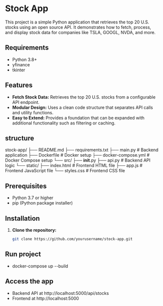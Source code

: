 # Stock App

This project is a simple Python application that retrieves the top 20 U.S. stocks using an open source API. It demonstrates how to fetch, process, and display stock data for companies like TSLA, GOOGL, NVDA, and more.

## Requirements

* Python 3.8+
* yfinance
* tkinter

## Features

- **Fetch Stock Data:** Retrieves the top 20 U.S. stocks from a configurable API endpoint.
- **Modular Design:** Uses a clean code structure that separates API calls and utility functions.
- **Easy to Extend:** Provides a foundation that can be expanded with additional functionality such as filtering or caching.

## structure
stock-app/
├── README.md
├── requirements.txt
├── main.py              # Backend application
├── Dockerfile           # Docker setup
├── docker-compose.yml   # Docker Compose setup
└── src/
    ├── __init__.py
    ├── api.py           # Backend API logic
    └── static/
        ├── index.html   # Frontend HTML file
        ├── app.js       # Frontend JavaScript file
        └── styles.css   # Frontend CSS file


## Prerequisites

- Python 3.7 or higher
- pip (Python package installer)

## Installation

1. **Clone the repository:**

   ```bash
   git clone https://github.com/yourusername/stock-app.git

## Run project
- docker-compose up --build

## Access the app
- Backend API at http://localhost:5000/api/stocks
- Frontend at http://localhost:5000